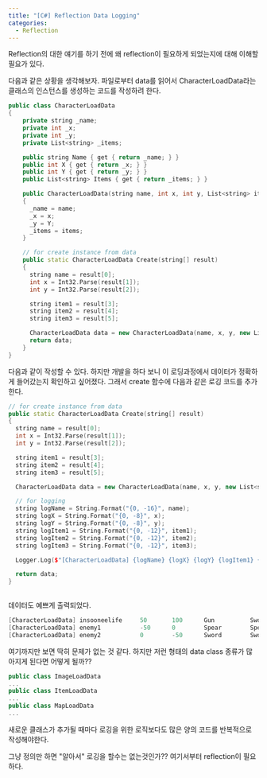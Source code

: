 ```yaml
---
title: "[C#] Reflection Data Logging"
categories:
  - Reflection
---
```


Reflection의 대한 얘기를 하기 전에 왜 reflection이 필요하게 되었는지에 대해 이해할 필요가 있다.

다음과 같은 상황을 생각해보자.
파일로부터 data를 읽어서 CharacterLoadData라는 클래스의 인스턴스를 생성하는 코드를 작성하려 한다.

```c++
public class CharacterLoadData
{
    private string _name;
    private int _x;
    private int _y;
    private List<string> _items;

    public string Name { get { return _name; } }
    public int X { get { return _x; } }
    public int Y { get { return _y; } }
    public List<string> Items { get { return _items; } }

    public CharacterLoadData(string name, int x, int y, List<string> items)
    {
      _name = name;
      _x = x;
      _y = Y;
      _items = items;
    }

    // for create instance from data
    public static CharacterLoadData Create(string[] result)
    {
      string name = result[0];
      int x = Int32.Parse(result[1]);
      int y = Int32.Parse(result[2]);

      string item1 = result[3];
      string item2 = result[4];
      string item3 = result[5];

      CharacterLoadData data = new CharacterLoadData(name, x, y, new List<string>() { item1, item2, item3 });
      return data;
    }
}
```

다음과 같이 작성할 수 있다.
하지만 개발을 하다 보니 이 로딩과정에서 데이터가 정확하게 들어갔는지 확인하고 싶어졌다.
그래서 create 함수에 다음과 같은 로깅 코드를 추가한다.

```c++
// for create instance from data
public static CharacterLoadData Create(string[] result)
{
  string name = result[0];
  int x = Int32.Parse(result[1]);
  int y = Int32.Parse(result[2]);

  string item1 = result[3];
  string item2 = result[4];
  string item3 = result[5];

  CharacterLoadData data = new CharacterLoadData(name, x, y, new List<string>() { item1, item2, item3 });

  // for logging
  string logName = String.Format("{0, -16}", name);
  string logX = String.Format("{0, -8}", x);
  string logY = String.Format("{0, -8}", y);
  string logItem1 = String.Format("{0, -12}", item1);
  string logItem2 = String.Format("{0, -12}", item2);
  string logItem3 = String.Format("{0, -12}", item3);

  Logger.Log($"[CharacterLoadData] {logName} {logX} {logY} {logItem1} {logItem2} {logItem3}");

  return data;
}
    
```

데이터도 예쁘게 출력되었다.
```c++
[CharacterLoadData] insooneelife     50       100      Gun          Sword        Spear       
[CharacterLoadData] enemy1           -50      0        Spear        Spear        Spear       
[CharacterLoadData] enemy2           0        -50      Sword        Sword        Sword 
```

여기까지만 보면 딱히 문제가 없는 것 같다.
하지만 저런 형태의 data class 종류가 많아지게 된다면 어떻게 될까??

```c++
public class ImageLoadData
...
public class ItemLoadData
...
public class MapLoadData
...

```
새로운 클래스가 추가될 때마다 로깅을 위한 로직보다도 많은 양의 코드를 반복적으로 작성해야한다.

그냥 정의만 하면 "알아서" 로깅을 할수는 없는것인가??
여기서부터 reflection이 필요하다.
